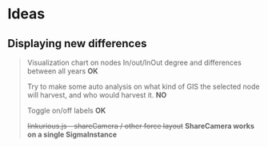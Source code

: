 # Ideas
## Displaying new differences
> Visualization chart on nodes In/out/InOut degree and differences between all years **OK**
>
> Try to make some auto analysis on what kind of GIS the selected node will harvest, and who would harvest it. **NO**
>
> Toggle on/off labels **OK**
>
> ~~linkurious.js - shareCamera / other force layout~~ **ShareCamera works on a single SigmaInstance**
